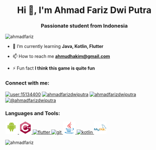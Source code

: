 <h1 align="center">Hi 👋, I'm Ahmad Fariz Dwi Putra</h1>
<h3 align="center">Passionate student from Indonesia</h3>

<p align="left"> <img src="https://komarev.com/ghpvc/?username=ahmadfariz&label=Profile%20views&color=0e75b6&style=flat" alt="ahmadfariz" /> </p>

- 🌱 I’m currently learning **Java, Kotlin, Flutter**

- 📫 How to reach me **ahmudhakim@gmail.com**

- ⚡ Fun fact **I think this game is quite fun**

<h3 align="left">Connect with me:</h3>
<p align="left">
<a href="https://stackoverflow.com/users/user:15134400" target="blank"><img align="center" src="https://raw.githubusercontent.com/rahuldkjain/github-profile-readme-generator/master/src/images/icons/Social/stack-overflow.svg" alt="user:15134400" height="30" width="40" /></a>
<a href="https://fb.com/ahmadfarizdwiputra" target="blank"><img align="center" src="https://raw.githubusercontent.com/rahuldkjain/github-profile-readme-generator/master/src/images/icons/Social/facebook.svg" alt="ahmadfarizdwiputra" height="30" width="40" /></a>
<a href="https://instagram.com/ahmadfarizdwiputra" target="blank"><img align="center" src="https://raw.githubusercontent.com/rahuldkjain/github-profile-readme-generator/master/src/images/icons/Social/instagram.svg" alt="ahmadfarizdwiputra" height="30" width="40" /></a>
<a href="https://medium.com/@ahmadfarizdwiputra" target="blank"><img align="center" src="https://raw.githubusercontent.com/rahuldkjain/github-profile-readme-generator/master/src/images/icons/Social/medium.svg" alt="@ahmadfarizdwiputra" height="30" width="40" /></a>
</p>

<h3 align="left">Languages and Tools:</h3>
<p align="left"> <a href="https://developer.android.com" target="_blank"> <img src="https://raw.githubusercontent.com/devicons/devicon/master/icons/android/android-original-wordmark.svg" alt="android" width="40" height="40"/> </a> <a href="https://www.w3schools.com/cpp/" target="_blank"> <img src="https://raw.githubusercontent.com/devicons/devicon/master/icons/cplusplus/cplusplus-original.svg" alt="cplusplus" width="40" height="40"/> </a> <a href="https://flutter.dev" target="_blank"> <img src="https://www.vectorlogo.zone/logos/flutterio/flutterio-icon.svg" alt="flutter" width="40" height="40"/> </a> <a href="https://git-scm.com/" target="_blank"> <img src="https://www.vectorlogo.zone/logos/git-scm/git-scm-icon.svg" alt="git" width="40" height="40"/> </a> <a href="https://www.java.com" target="_blank"> <img src="https://raw.githubusercontent.com/devicons/devicon/master/icons/java/java-original.svg" alt="java" width="40" height="40"/> </a> <a href="https://kotlinlang.org" target="_blank"> <img src="https://www.vectorlogo.zone/logos/kotlinlang/kotlinlang-icon.svg" alt="kotlin" width="40" height="40"/> </a> <a href="https://www.mysql.com/" target="_blank"> <img src="https://raw.githubusercontent.com/devicons/devicon/master/icons/mysql/mysql-original-wordmark.svg" alt="mysql" width="40" height="40"/> </a> </p>

<p><img align="center" src="https://github-readme-stats.vercel.app/api/top-langs?username=ahmadfariz&show_icons=true&locale=en&layout=compact" alt="ahmadfariz" /></p>
